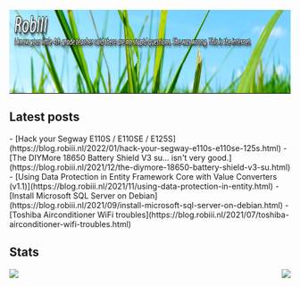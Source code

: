 <p align="center">
  <a href="https://robiii.me" target="_blank">
    <!--START_SECTION:update_image-->
<img src=https://raw.githubusercontent.com/RobThree/RobThree/main/.github/images/1Ixw95x4qwOgsjnPkjIEjahR.jpg height=150px width=864px align=center alt=Header />
<!--END_SECTION:update_image-->
  </a>
</p>
<h2>Latest posts</h2>
<!-- BLOG-POST-LIST:START -->
- [Hack your Segway E110S / E110SE / E125S](https://blog.robiii.nl/2022/01/hack-your-segway-e110s-e110se-125s.html)
- [The DIYMore 18650 Battery Shield V3 su... isn&#39;t very good.](https://blog.robiii.nl/2021/12/the-diymore-18650-battery-shield-v3-su.html)
- [Using Data Protection in Entity Framework Core with Value Converters &lpar;v1.1&rpar;](https://blog.robiii.nl/2021/11/using-data-protection-in-entity.html)
- [Install Microsoft SQL Server on Debian](https://blog.robiii.nl/2021/09/install-microsoft-sql-server-on-debian.html)
- [Toshiba Airconditioner WiFi troubles](https://blog.robiii.nl/2021/07/toshiba-airconditioner-wifi-troubles.html)
<!-- BLOG-POST-LIST:END -->
<h2>Stats</h2>
<p align="center">
  <img src="https://github-readme-stats.vercel.app/api?username=robthree&theme=radical&show_icons=true&include_all_commits=true&count_private=true&line_height=28" align="left">
  <img src="https://github-readme-stats.vercel.app/api/top-langs/?username=robthree&layout=compact&theme=radical&card_width=250&langs_count=10" align="right">
</p>
